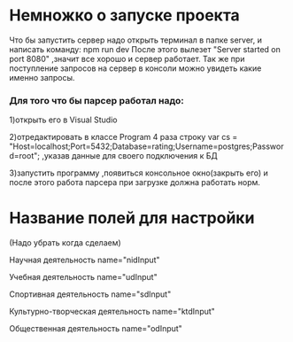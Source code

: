 # Немножко о запуске проекта
Что бы запустить сервер надо открыть терминал в папке server, и написать команду: npm run dev
После этого вылезет "Server started on port 8080" ,значит все хорошо и сервер работает.
Так же при поступление запросов на сервер в консоли можно увидеть какие именно запросы.

### Для того что бы парсер работал надо:

1)открыть его в Visual Studio 

2)отредактировать в классе Program 4 раза строку var cs = "Host=localhost;Port=5432;Database=rating;Username=postgres;Password=root"; ,указав данные для своего подключения к БД 

3)запустить программу ,появиться консольное окно(закрыть его) и после этого работа парсера при загрузке должна работать норм.

# Название полей для настройки
(Надо убрать когда сделаем)

Научная деятельность name="nidInput"

Учебная деятельность name="udInput"

Спортивная деятельность name="sdInput"

Культурно-творческая деятельность name="ktdInput"

Общественная деятельность name="odInput"      
